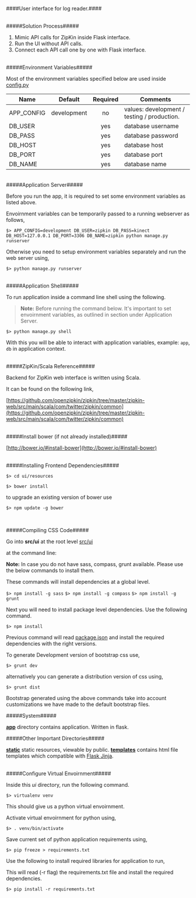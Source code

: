 ####User interface for log reader.####

<br />
#####Solution Process#####

1. Mimic API calls for ZipKin inside Flask interface.
2. Run the UI without API calls.
3. Connect each API call one by one with Flask interface.

<br />
#####Environment Variables#####

Most of the environment variables specified below are used inside [config.py](config.py)

|  Name 	|  Default 	|  Required 	|  Comments 	|
|---	|---	|:---:	|---	|
| APP_CONFIG  	|  development 	|  no 	|   values: development / testing / production. 	|
| DB_USER  	|   	|  yes 	|  database username 	|
| DB_PASS  	|   	|  yes 	|  database password 	|
| DB_HOST  	|   	|  yes 	|  database host 	|
| DB_PORT  	|   	|  yes 	|  database port 	|
| DB_NAME  	|   	|  yes 	|  database name 	|

<br />
#####Application Server#####

Before you run the app, it is required to set some environment variables as listed above.

Envoirnment variables can be temporarily passed to a running webserver as follows,

`$> APP_CONFIG=development DB_USER=zipkin DB_PASS=kinect DB_HOST=127.0.0.1 DB_PORT=3306 DB_NAME=zipkin python manage.py runserver`

Otherwise you need to setup environment variables separately and run the web server using,

`$> python manage.py runserver`

<br />
#####Application Shell#####

To run application inside a command line shell using the following.

> **Note:**
> Before running the command below. It's important to set envoirnment variables, as outlined in section under
> Application Server.

`$> python manage.py shell`

With this you will be able to interact with application variables, example: `app`, `db` in application context.

<br />
#####ZipKin/Scala Reference#####

Backend for ZipKin web interface is written using Scala.

It can be found on the following link,

[https://github.com/openzipkin/zipkin/tree/master/zipkin-web/src/main/scala/com/twitter/zipkin/common](https://github.com/openzipkin/zipkin/tree/master/zipkin-web/src/main/scala/com/twitter/zipkin/common)


<br />
#####Install bower (if not already installed)#####

[http://bower.io/#install-bower](http://bower.io/#install-bower)


<br />
#####Installing Frontend Dependencies#####

`$> cd ui/resources`

`$> bower install`

to upgrade an existing version of bower use

`$> npm update -g bower`

<br />

#####Compiling CSS Code#####

Go into **src/ui** at the root level [src/ui](../src/ui/)

at the command line:

**Note:** In case you do not have sass, compass, grunt available. Please use the below commands to install them.

These commands will install dependencies at a global level.

`$> npm install -g sass`
`$> npm install -g compass`
`$> npm install -g grunt`


Next you will need to install package level dependencies. Use the following command.

`$> npm install`

Previous command will read [package.json](../src/ui/package.json) and install the required dependencies with the right versions.

To generate Development version of bootstrap css use,

`$> grunt dev`

alternatively you can generate a distribution version of css using,

`$> grunt dist`

Bootstrap generated using the above commands take into account customizations we have made to the default bootstrap files.

#####System#####

**[app](app/)** directory contains application. Written in flask.

#####Other Important Directories#####

**[static](app/static/)** static resources, viewable by public.
**[templates](app/templates/)** contains html file templates which compatible with [Flask Jinja](http://jinja.pocoo.org/).

<br />
#####Configure Virtual Envoirnment#####

Inside this *ui* directory, run the following command.

`$> virtualenv venv`

This should give us a python virtual envoirnment.

Activate virtual envoirnment for python using,

`$> . venv/bin/activate`

Save current set of python application requirements using,

`$> pip freeze > requirements.txt`

Use the following to install required libraries for application to run,

This will read (-r flag) the requirements.txt file and install the required dependencies.

`$> pip install -r requirements.txt`
